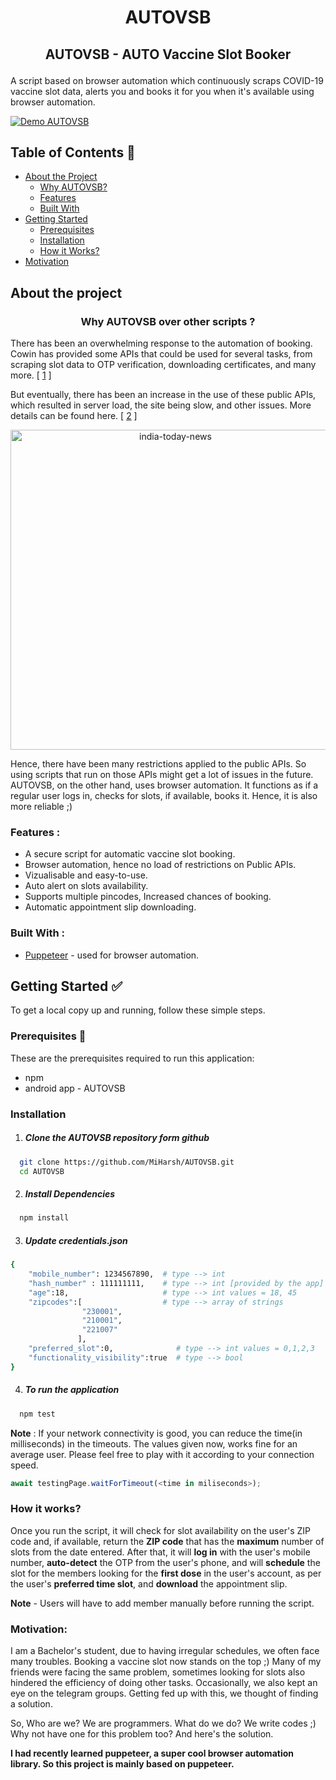 # <p align ="center" >AUTOVSB</p>
## <p align ="center" >AUTOVSB - AUTO Vaccine Slot Booker </p>
A script based on browser automation which continuously scraps COVID-19 vaccine slot data, alerts you and books it for you when it's available using browser automation.


[![Demo AUTOVSB](https://i.imgur.com/ooTyjKP.gif)](https://www.youtube.com/watch?v=_4PlaRtGYQ0)


## Table of Contents 📕

- [About the Project](#about-the-project)
  - [Why AUTOVSB?](#why-autovsb-over-other-scripts--)
  - [Features](#features-)
  - [Built With](#built-with-)
- [Getting Started](#getting-started-)
  - [Prerequisites](#prerequisites-)
  - [Installation](#installation)
  - [How it Works?](#how-it-works)
- [Motivation](#motivation)


## About the project 

### <p align="center">Why AUTOVSB over other scripts ? </p>
There has been an overwhelming response to the automation of booking. Cowin has provided some APIs that could be used for several tasks, from scraping slot data to OTP verification, downloading certificates, and many more. [ [1](https://apisetu.gov.in/public/api/cowin/cowin-public-v2) ]

But eventually, there has been an increase in the use of these public APIs, which resulted in server load, the site being slow, and other issues. More details can be found here. [ [2](https://www.indiatoday.in/technology/news/story/changes-in-cowin-app-govt-restricts-vaccine-slot-info-to-fight-bots-and-alert-services-1799827-2021-05-07) ]

<p align="center"><img src="https://imgur.com/B0pXS6O.jpg" alt="india-today-news" width="512"/></p>

Hence, there have been many restrictions applied to the public APIs. So using scripts that run on those APIs might get a lot of issues in the future. AUTOVSB, on the other hand, uses browser automation. It functions as if a regular user logs in, checks for slots, if available, books it. Hence, it is also more reliable ;)

### Features : 
-   A secure script for automatic vaccine slot booking.
-   Browser automation, hence no load of restrictions on Public APIs.
-   Vizualisable and easy-to-use.
-   Auto alert on slots availability.
-   Supports multiple pincodes, Increased chances of booking.
-   Automatic appointment slip downloading. 

### Built With : 
- [Puppeteer](https://pptr.dev/) - used for browser automation.




## Getting Started ✅

To get a local copy up and running, follow these simple steps.

### Prerequisites 📖

These are the prerequisites required to run this application:

- npm
- android app - AUTOVSB

### Installation

1. ##### Clone the AUTOVSB repository form github 

```sh
  git clone https://github.com/MiHarsh/AUTOVSB.git
  cd AUTOVSB
```
2. ##### Install Dependencies

```sh
  npm install
```
3. ##### Update credentials.json

```sh
{
	"mobile_number": 1234567890,  # type --> int
	"hash_number" : 111111111,    # type --> int [provided by the app]
	"age":18,                     # type --> int values = 18, 45
	"zipcodes":[                  # type --> array of strings
		        "230001",       
		        "210001",
		        "221007"
               ],
	"preferred_slot":0,              # type --> int values = 0,1,2,3
	"functionality_visibility":true  # type --> bool
}
```


4. ##### To run the application

```sh
  npm test
```

**Note** : If your network connectivity is good, you can reduce the time(in milliseconds) in the timeouts. The values given now, works fine for an average user. Please feel free to play with it according to your connection speed.

```js
await testingPage.waitForTimeout(<time in miliseconds>);
```


### How it works?
Once you run the script, it will check for slot availability on the user's ZIP code and, if available, return the **ZIP code** that has the **maximum** number of slots from the date entered. After that, it will **log in** with the user's mobile number, **auto-detect** the OTP from the user's phone, and will **schedule** the slot for the members looking for the **first dose** in the user's account, as per the user's **preferred time slot**, and **download** the appointment slip.

**Note** - Users will have to add member manually before running the script.

### Motivation:
I am a Bachelor's student, due to having irregular schedules, we often face many troubles. Booking a vaccine slot now stands on the top ;) Many of my friends were facing the same problem, sometimes looking for slots also hindered the efficiency of doing other tasks. Occasionally, we also kept an eye on the telegram groups. Getting fed up with this, we thought of finding a solution.

So, Who are we? We are programmers. What do we do? We write codes ;) Why not have one for this problem too? And here's the solution.

**I had recently learned puppeteer, a super cool browser automation library. So this project is mainly based on puppeteer.**
  
